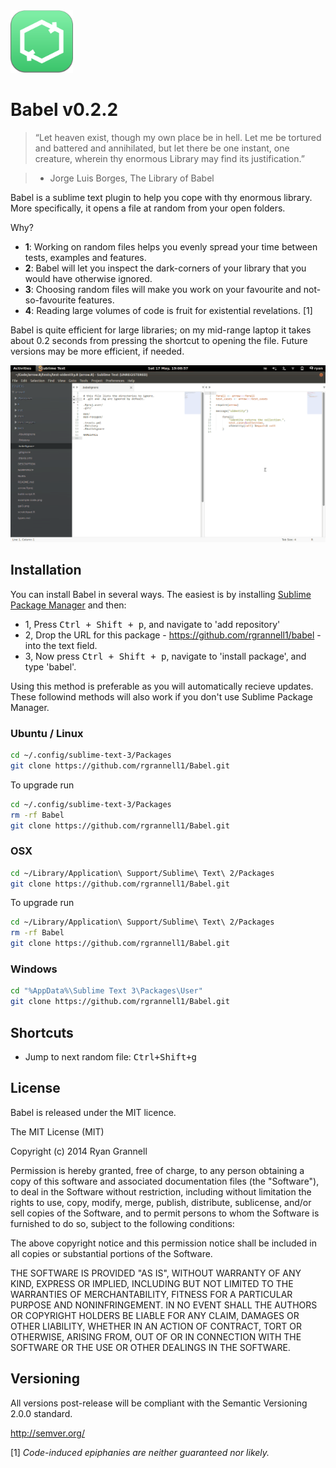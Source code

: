 <img src="icon.png" width="100">

Babel v0.2.2
===========

> “Let heaven exist, though my own place be in hell. Let me be tortured and battered and annihilated, but let there be one instant, one creature, wherein thy enormous Library may find its justification.”

> - Jorge Luis Borges, The Library of Babel

Babel is a sublime text plugin to help you cope with thy enormous library. More specifically, it opens a file at random from your
open folders.

Why?

* **1**: Working on random files helps you evenly spread your time between tests, examples and features.
* **2**: Babel will let you inspect the dark-corners of your library that you would have otherwise ignored.
* **3**: Choosing random files will make you work on your favourite and not-so-favourite features.
* **4**: Reading large volumes of code is fruit for existential revelations. [1]

Babel is quite efficient for large libraries; on my mid-range laptop it takes about 0.2 seconds from pressing the shortcut to
opening the file. Future versions may be more efficient, if needed.

<img src="babel.gif"> </img>

## Installation

You can install Babel in several ways. The easiest is by installing [Sublime Package Manager](https://sublime.wbond.net/installation)
and then:

* 1, Press <kbd>Ctrl + Shift + p</kbd>, and navigate to 'add repository'
* 2, Drop the URL for this package - https://github.com/rgrannell1/babel - into the text field.
* 3, Now press <kbd>Ctrl + Shift + p</kbd>, navigate to 'install package', and type 'babel'.

Using this method is preferable as you will automatically recieve updates. These
followind methods will also work if you don't use Sublime Package Manager.

### Ubuntu / Linux

```bash
cd ~/.config/sublime-text-3/Packages
git clone https://github.com/rgrannell1/Babel.git
```

To upgrade run

```bash
cd ~/.config/sublime-text-3/Packages
rm -rf Babel
git clone https://github.com/rgrannell1/Babel.git
```

### OSX

```bash
cd ~/Library/Application\ Support/Sublime\ Text\ 2/Packages
git clone https://github.com/rgrannell1/Babel.git
```

To upgrade run

```bash
cd ~/Library/Application\ Support/Sublime\ Text\ 2/Packages
rm -rf Babel
git clone https://github.com/rgrannell1/Babel.git
```

### Windows

```bash
cd "%AppData%\Sublime Text 3\Packages\User"
git clone https://github.com/rgrannell1/Babel.git
```

## Shortcuts

* Jump to next random file: <kbd>Ctrl+Shift+g</kbd>

## License

Babel is released under the MIT licence.

The MIT License (MIT)

Copyright (c) 2014 Ryan Grannell

Permission is hereby granted, free of charge, to any person obtaining a copy
of this software and associated documentation files (the "Software"), to deal
in the Software without restriction, including without limitation the rights
to use, copy, modify, merge, publish, distribute, sublicense, and/or sell
copies of the Software, and to permit persons to whom the Software is
furnished to do so, subject to the following conditions:

The above copyright notice and this permission notice shall be included in all
copies or substantial portions of the Software.

THE SOFTWARE IS PROVIDED "AS IS", WITHOUT WARRANTY OF ANY KIND, EXPRESS OR
IMPLIED, INCLUDING BUT NOT LIMITED TO THE WARRANTIES OF MERCHANTABILITY,
FITNESS FOR A PARTICULAR PURPOSE AND NONINFRINGEMENT. IN NO EVENT SHALL THE
AUTHORS OR COPYRIGHT HOLDERS BE LIABLE FOR ANY CLAIM, DAMAGES OR OTHER
LIABILITY, WHETHER IN AN ACTION OF CONTRACT, TORT OR OTHERWISE, ARISING FROM,
OUT OF OR IN CONNECTION WITH THE SOFTWARE OR THE USE OR OTHER DEALINGS IN THE
SOFTWARE.

## Versioning

All versions post-release will be compliant with the Semantic Versioning 2.0.0 standard.

http://semver.org/

[1] *Code-induced epiphanies are neither guaranteed nor likely.*
